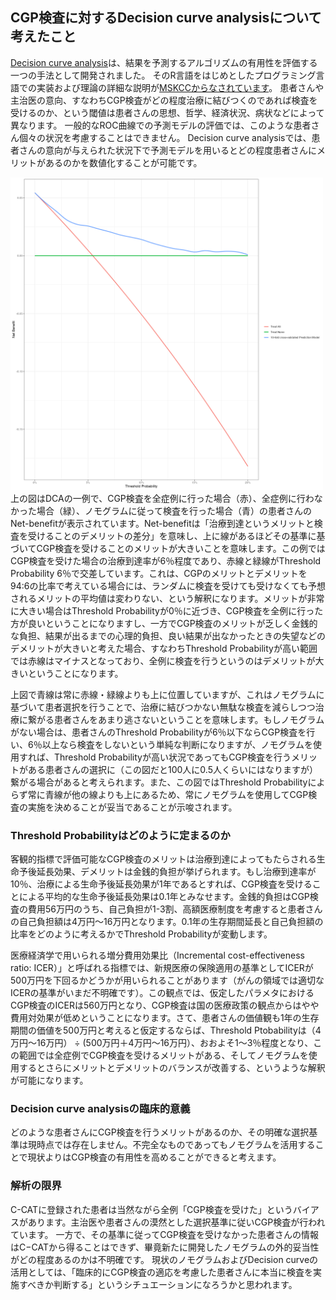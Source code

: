 ## CGP検査に対するDecision curve analysisについて考えたこと
[Decision curve analysis](https://en.wikipedia.org/wiki/Decision_curve_analysis)は、結果を予測するアルゴリズムの有用性を評価する一つの手法として開発されました。
そのR言語をはじめとしたプログラミング言語での実装および理論の詳細な説明が[MSKCCからなされています](https://mskcc-epi-bio.github.io/decisioncurveanalysis/index.html)。
患者さんや主治医の意向、すなわちCGP検査がどの程度治療に結びつくのであれば検査を受けるのか、という閾値は患者さんの思想、哲学、経済状況、病状などによって異なります。
一般的なROC曲線での予測モデルの評価では、このような患者さん個々の状況を考慮することはできません。
Decision curve analysisでは、患者さんの意向が与えられた状況下で予測モデルを用いるとどの程度患者さんにメリットがあるのかを数値化することが可能です。

<img src="source/DCA.png" width=500>  
上の図はDCAの一例で、CGP検査を全症例に行った場合（赤）、全症例に行わなかった場合（緑）、ノモグラムに従って検査を行った場合（青）の患者さんのNet-benefitが表示されています。Net-benefitは「治療到達というメリットと検査を受けることのデメリットの差分」を意味し、上に線があるほどその基準に基づいてCGP検査を受けることのメリットが大きいことを意味します。この例ではCGP検査を受けた場合の治療到達率が6％程度であり、赤線と緑線がThreshold Probability 6％で交差しています。これは、CGPのメリットとデメリットを94:6の比率で考えている場合には、ランダムに検査を受けても受けなくても予想されるメリットの平均値は変わりない、という解釈になります。メリットが非常に大きい場合はThreshold Probabilityが0％に近づき、CGP検査を全例に行った方が良いということになりますし、一方でCGP検査のメリットが乏しく金銭的な負担、結果が出るまでの心理的負担、良い結果が出なかったときの失望などのデメリットが大きいと考えた場合、すなわちThreshold Probabilityが高い範囲では赤線はマイナスとなっており、全例に検査を行うというのはデメリットが大きいということになります。  
  
上図で青線は常に赤線・緑線よりも上に位置していますが、これはノモグラムに基づいて患者選択を行うことで、治療に結びつかない無駄な検査を減らしつつ治療に繋がる患者さんをあまり逃さないということを意味します。もしノモグラムがない場合は、患者さんのThreshold Probabilityが6％以下ならCGP検査を行い、6％以上なら検査をしないという単純な判断になりますが、ノモグラムを使用すれば、Threshold Probabilityが高い状況であってもCGP検査を行うメリットがある患者さんの選択に（この図だと100人に0.5人くらいにはなりますが）繋がる場合があると考えられます。また、この図ではThreshold Probabilityによらず常に青線が他の線よりも上にあるため、常にノモグラムを使用してCGP検査の実施を決めることが妥当であることが示唆されます。  

### Threshold Probabilityはどのように定まるのか
客観的指標で評価可能なCGP検査のメリットは治療到達によってもたらされる生命予後延長効果、デメリットは金銭的負担が挙げられます。もし治療到達率が10％、治療による生命予後延長効果が1年であるとすれば、CGP検査を受けることによる平均的な生命予後延長効果は0.1年とみなせます。金銭的負担はCGP検査の費用56万円のうち、自己負担が1-3割、高額医療制度を考慮すると患者さんの自己負担額は4万円〜16万円となります。0.1年の生存期間延長と自己負担額の比率をどのように考えるかでThreshold Probabilityが変動します。  
  
医療経済学で用いられる増分費用効果比（Incremental cost-effectiveness ratio: ICER）」と呼ばれる指標では、新規医療の保険適用の基準としてICERが500万円を下回るかどうかが用いられることがあります（がんの領域では適切なICERの基準がいまだ不明確です）。この観点では、仮定したパラメタにおけるCGP検査のICERは560万円となり、CGP検査は国の医療政策の観点からはやや費用対効果が低めということになります。さて、患者さんの価値観も1年の生存期間の価値を500万円と考えると仮定するならば、Threshold Ptobabilityは（4万円〜16万円） ÷ (500万円＋4万円〜16万円）、おおよそ1〜3％程度となり、この範囲では全症例でCGP検査を受けるメリットがある、そしてノモグラムを使用するとさらにメリットとデメリットのバランスが改善する、というような解釈が可能になります。  
  
### Decision curve analysisの臨床的意義
どのような患者さんにCGP検査を行うメリットがあるのか、その明確な選択基準は現時点では存在しません。不完全なものであってもノモグラムを活用することで現状よりはCGP検査の有用性を高めることができると考えます。  
  
### 解析の限界
C-CATに登録された患者は当然ながら全例「CGP検査を受けた」というバイアスがあります。主治医や患者さんの漠然とした選択基準に従いCGP検査が行われています。
一方で、その基準に従ってCGP検査を受けなかった患者さんの情報はC−CATから得ることはできず、畢竟新たに開発したノモグラムの外的妥当性がどの程度あるのかは不明確です。
現状のノモグラムおよびDecision curveの活用としては、「臨床的にCGP検査の適応を考慮した患者さんに本当に検査を実施すべきか判断する」というシチュエーションになろうかと思われます。  
